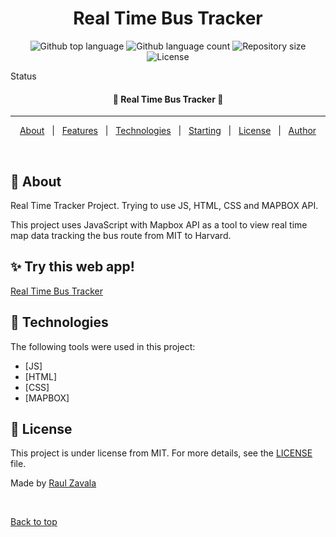 <h1 align="center">Real Time Bus Tracker</h1>

<p align="center">
  <img alt="Github top language" src="https://img.shields.io/github/languages/top/raulzavala/real-time-bus?color=56BEB8">

  <img alt="Github language count" src="https://img.shields.io/github/languages/count/raulzavala/real-time-bus?color=56BEB8">

  <img alt="Repository size" src="https://img.shields.io/github/repo-size/raulzavala/real-time-bus?color=56BEB8">

  <img alt="License" src="https://img.shields.io/github/license/raulzavala/real-time-bus?color=56BEB8">
</p>

Status

<h4 align="center"> 
	🚧  Real Time Bus Tracker 🚧
</h4> 

<hr>

<p align="center">
  <a href="#dart-about">About</a> &#xa0; | &#xa0; 
  <a href="#sparkles-features">Features</a> &#xa0; | &#xa0;
  <a href="#rocket-technologies">Technologies</a> &#xa0; | &#xa0;
  <a href="#checkered_flag-starting">Starting</a> &#xa0; | &#xa0;
  <a href="#memo-license">License</a> &#xa0; | &#xa0;
  <a href="https://github.com/raulzavala" target="_blank">Author</a>
</p>

<br>

## :dart: About ##

Real Time Tracker Project. Trying to use JS, HTML, CSS and MAPBOX API.

This project uses JavaScript with Mapbox API as a tool to view real time map data tracking the bus route from MIT to Harvard.

## :sparkles: Try this web app! ##

<brk>
<a href="https://raulzavala.github.io/real-time-bus/" target="_blank">Real Time Bus Tracker</a>

## :rocket: Technologies ##

The following tools were used in this project:

- [JS]
- [HTML]
- [CSS]
- [MAPBOX]

## :memo: License ##

This project is under license from MIT. For more details, see the [LICENSE](LICENSE) file.


Made by <a href="https://github.com/raulzavala" target="_blank">Raul Zavala</a>

&#xa0;

<a href="#top">Back to top</a>
